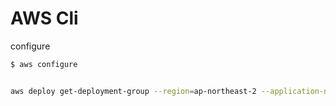 # AWS Cli

configure

```bash
$ aws configure
```



```bash

aws deploy get-deployment-group --region=ap-northeast-2 --application-name=sre-codedeploy-test --deployment-group-name=sre-bluegreen-test --output=text | grep "AUTOSCALINGGROUPS" | awk {print $3} > commandResult

```

